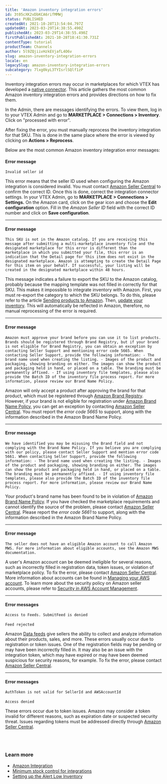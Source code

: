 ```yaml
---
title: 'Amazon inventory integration errors'
id: 3t05cXK2vDbKCA6rifMMWj
status: PUBLISHED
createdAt: 2021-10-28T13:54:04.797Z
updatedAt: 2023-03-29T14:38:55.490Z
publishedAt: 2023-03-29T14:38:55.490Z
firstPublishedAt: 2021-10-28T18:41:30.731Z
contentType: tutorial
productTeam: Channels
author: 5l9ZQjiivHzkEVjafL4O6v
slug: amazon-inventory-integration-errors
locale: en
legacySlug: amazon-inventory-integration-errors
subcategory: 7lxg0kyL3TYIsrlSQlf1zP
---
```


Inventory integration errors may occur in marketplaces for which VTEX has developed a [native connector](https://help.vtex.com/en/tutorial/estrategias-de-marketplace-na-vtex--tutorials_402#integrating-with-a-native-connector-vtex). This article gathers the most common Amazon inventory integration errors and provides directions on how to fix them.

In the Admin, there are messages identifying the errors. To view them, log in to your VTEX Admin and go to **MARKETPLACE > Connections > Inventory**. Click on "processed with error".

After fixing the error, you must manually reprocess the inventory integration for that SKU. This is done in the same place where the error is viewed by clicking on **Actions > Reprocess**.

Below are the most common Amazon inventory integration error messages:

#### Error message

`Invalid seller id`

This error means that the seller ID used when configuring the Amazon integration is considered invalid. You must contact [Amazon Seller Central](https://sellercentral.amazon.com/) to confirm the correct ID. Once this is done, correct the integration connector settings. In your VTEX Admin, go to **MARKETPLACE > Connections > Settings.** On the Amazon card, click on the <i class="fas fa-cog"></i> gear icon and choose the **Edit configuration** option. Fill in the _Amazon Seller ID_ field with the correct ID number and click on **Save configuration**.

____

#### Error message

`This SKU is not in the Amazon catalog. If you are receiving this message after submitting a multi-marketplace inventory file and the designated marketplace for this error is different than the marketplace in which you submitted your file, this error is an indication that the Detail page for this item does not exist in the designated marketplace. Amazon is attempting to create the Detail Page for this item on your behalf. If successful, your listing will be created in the designated marketplace within 48 hours.`

This message indicates a failure to export the SKU to the Amazon catalog, probably because the mapping template was not filled in correctly for that SKU. This makes it impossible to integrate inventory with Amazon. First, you must re-export the category to which the SKU belongs. To do this, please refer to the article [Sending products to Amazon](https://help.vtex.com/en/tracks/configurar-integracao-com-a-amazon--6sgd4Pagy3wNsWKBvmIFrP/5xklf2wSdeztQh4iy5kJvD). Then, [update your inventory](https://help.vtex.com/en/tutorial/como-atualizar-estoque--2MDwYV1COA6YuoiY22AyGo). This will automatically be reflected in Amazon, therefore, no manual reprocessing of the error is required.

____

#### Error message

`Amazon must approve your brand before you can use it to list products. Brands should be registered through Brand Registry, but if your brand is not eligible for Brand Registry, you can obtain an exception by contacting Seller Support and mentioning error code 5665. When contacting Seller Support, provide the following information: - The brand name used when creating the listing. - Images of the product and packaging, showing branding on either. The images can show the product and packaging held in hand, or placed on a table. The branding must be permanently affixed. - If using inventory file templates, please also provide the Batch ID of the inventory file process report. For more information, please review our Brand Name Policy.`

Amazon will only accept a product after approving the brand for that product, which must be registered through [Amazon Brand Registry](https://brandservices.amazon.com/eligibility). However, if your brand is not eligible for registration under [Amazon Brand Name Policy](https://sellercentral.amazon.com.br/gp/help/external/G2N3GKE5SGSHWYRZ?language=en_US), you can get an exception by contacting [Amazon Seller Central](https://sellercentral.amazon.com). You must report the _error code 5665_ to support, along with the information described in the Amazon Brand Name Policy.

____

#### Error message

`We have identified you may be misusing the Brand field and not complying with the Brand Name Policy. If you believe you are complying with our policy, please contact Seller Support and mention error code 5661. When contacting Seller Support, provide the following information: - The brand name used when creating the listing. - Images of the product and packaging, showing branding on either. The images can show the product and packaging held in hand, or placed on a table. The branding must be permanently affixed. - If using inventory file templates, please also provide the Batch ID of the inventory file process report. For more information, please review our Brand Name Policy.`

Your product's brand name has been found to be in violation of [Amazon Brand Name Policy](https://sellercentral.amazon.com.br/gp/help/external/G2N3GKE5SGSHWYRZ?language=en_US). If you have checked the marketplace requirements and cannot identify the source of the problem, please contact [Amazon Seller Central](https://sellercentral.amazon.com). Please report the _error code 5661_ to support, along with the information described in the Amazon Brand Name Policy.

____

#### Error message

`The seller does not have an eligible Amazon account to call Amazon MWS. For more information about eligible accounts, see the Amazon MWS documentation.`

A user's Amazon account can be deemed ineligible for several reasons, such as incorrectly filled in registration data, token issues, or violation of marketplace policy. To fix the error, please contact [Amazon Seller Central](https://sellercentral.amazon.com/). More information about accounts can be found in [Managing your AWS account](https://docs.aws.amazon.com/accounts/latest/reference/managing-accounts.html). To learn more about the security policy on Amazon seller accounts, please refer to [Security in AWS Account Management](https://docs.aws.amazon.com/accounts/latest/reference/security.html).

____

#### Error messages

`Access to Feeds. SubmitFeed is denied`<br>
</br>`Feed rejected`

Amazon [Data feeds](https://docs.aws.amazon.com/marketplace/latest/userguide/data-feed.html) give sellers the ability to collect and analyze information about their products, sales, and more. These errors usually occur due to registration or token issues. One of the registration fields may be pending or may have been incorrectly filled in. It may also be an issue with the integration token, which may have expired or may have been deemed suspicious for security reasons, for example. To fix the error, please contact [Amazon Seller Central](https://sellercentral.amazon.com/).
____

#### Error messages

`AuthToken is not valid for SellerId and AWSAccountId`<br>
</br>`Access denied`

These errors occur due to token issues. Amazon may consider a token invalid for different reasons, such as expiration date or suspected security threat. Issues regarding tokens must be addressed directly through [Amazon Seller Central](https://sellercentral.amazon.com/).

<br></br>
### Learn more

- [Amazon Integration](https://help.vtex.com/en/tracks/configurar-integracao-com-a-amazon--6sgd4Pagy3wNsWKBvmIFrP)
- [Minimum stock control for integrations
](https://help.vtex.com/en/tutorial/controle-de-estoque-minimo-para-integracoes--5hvUNIiSeJ5QCaZQYpYf1D)
- [Setting up the Alert Low Inventory
](https://help.vtex.com/en/tutorial/configurar-o-alerta-de-estoque-critico--6FD0GHeQPCsKIMgkQ88SGu)
